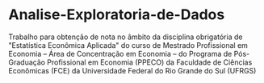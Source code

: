 # Analise-Exploratoria-de-Dados
Trabalho para obtenção de nota no âmbito da disciplina obrigatória de "Estatística Econômica Aplicada" do curso de Mestrado Profissional em Economia – Área de Concentração em Economia – do Programa de Pós-Graduação Profissional em Economia (PPECO) da Faculdade de Ciências Econômicas (FCE) da Universidade Federal do Rio Grande do Sul (UFRGS)
